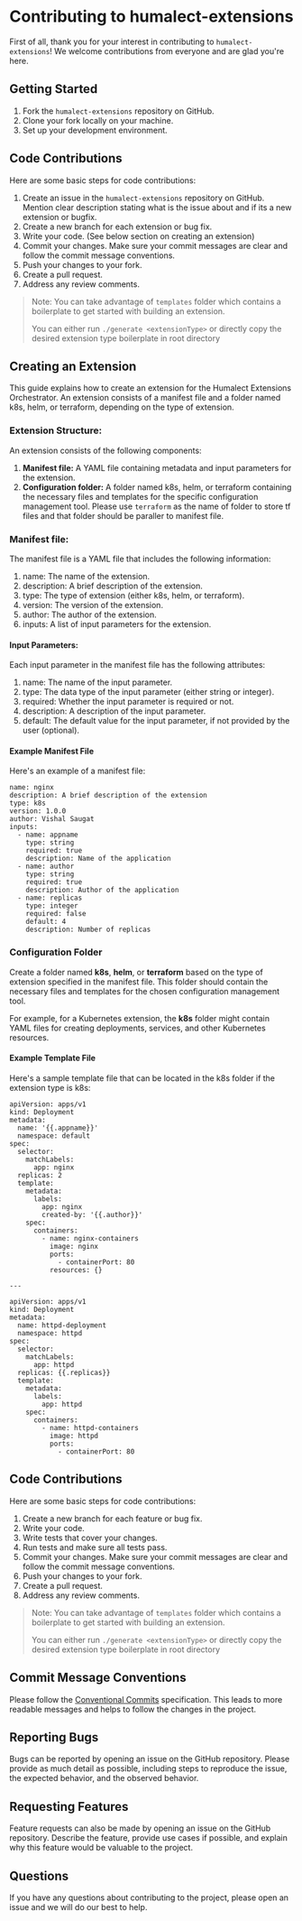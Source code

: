 # Contributing to humalect-extensions

First of all, thank you for your interest in contributing to `humalect-extensions`! We welcome contributions from everyone and are glad you're here.

## Getting Started

1. Fork the `humalect-extensions` repository on GitHub.
2. Clone your fork locally on your machine.
3. Set up your development environment.

## Code Contributions

Here are some basic steps for code contributions:

1. Create an issue in the  `humalect-extensions` repository on GitHub. Mention clear description stating what is the issue about and if its a new extension or bugfix.
2. Create a new branch for each extension or bug fix.
3. Write your code. (See below section on creating an extension)
4. Commit your changes. Make sure your commit messages are clear and follow the commit message conventions.
5. Push your changes to your fork.
6. Create a pull request.
7. Address any review comments.

> Note: You can take advantage of `templates` folder which contains a boilerplate to get started with building an extension.
>
> You can either run ```./generate <extensionType>``` or directly copy the desired extension type boilerplate in root directory

## Creating an Extension

This guide explains how to create an extension for the Humalect Extensions Orchestrator. An extension consists of a manifest file and a folder named k8s, helm, or terraform, depending on the type of extension.

### **Extension Structure:**

An extension consists of the following components:

1. **Manifest file:** A YAML file containing metadata and input parameters for the extension.
2. **Configuration folder:** A folder named k8s, helm, or terraform containing the necessary files and templates for the specific configuration management tool. Please use `terraform` as the name of folder to store tf files and that folder should be paraller to manifest file.

### **Manifest file:**

The manifest file is a YAML file that includes the following information:

1. name: The name of the extension.
2. description: A brief description of the extension.
3. type: The type of extension (either k8s, helm, or terraform).
4. version: The version of the extension.
5. author: The author of the extension.
6. inputs: A list of input parameters for the extension.

#### **Input Parameters:**

Each input parameter in the manifest file has the following attributes:

1. name: The name of the input parameter.
2. type: The data type of the input parameter (either string or integer).
3. required: Whether the input parameter is required or not.
4. description: A description of the input parameter.
5. default: The default value for the input parameter, if not provided by the user (optional).

#### **Example Manifest File**

Here's an example of a manifest file:

```
name: nginx
description: A brief description of the extension
type: k8s
version: 1.0.0
author: Vishal Saugat
inputs:
  - name: appname
    type: string
    required: true
    description: Name of the application
  - name: author
    type: string
    required: true
    description: Author of the application
  - name: replicas
    type: integer
    required: false
    default: 4
    description: Number of replicas
```

### **Configuration Folder**

Create a folder named **k8s**, **helm**, or **terraform** based on the type of extension specified in the manifest file. This folder should contain the necessary files and templates for the chosen configuration management tool.

For example, for a Kubernetes extension, the **k8s** folder might contain YAML files for creating deployments, services, and other Kubernetes resources.

#### **Example Template File**

Here's a sample template file that can be located in the k8s folder if the extension type is k8s:

```
apiVersion: apps/v1
kind: Deployment
metadata:
  name: '{{.appname}}'
  namespace: default
spec:
  selector:
    matchLabels:
      app: nginx
  replicas: 2
  template:
    metadata:
      labels:
        app: nginx
        created-by: '{{.author}}'
    spec:
      containers:
        - name: nginx-containers
          image: nginx
          ports:
            - containerPort: 80
          resources: {}

---

apiVersion: apps/v1
kind: Deployment
metadata:
  name: httpd-deployment
  namespace: httpd
spec:
  selector:
    matchLabels:
      app: httpd
  replicas: {{.replicas}}
  template:
    metadata:
      labels:
        app: httpd
    spec:
      containers:
        - name: httpd-containers
          image: httpd
          ports:
            - containerPort: 80

```


## Code Contributions

Here are some basic steps for code contributions:

1. Create a new branch for each feature or bug fix.
2. Write your code.
3. Write tests that cover your changes.
4. Run tests and make sure all tests pass.
5. Commit your changes. Make sure your commit messages are clear and follow the commit message conventions.
6. Push your changes to your fork.
7. Create a pull request.
8. Address any review comments.

> Note: You can take advantage of `templates` folder which contains a boilerplate to get started with building an extension.
>
> You can either run ```./generate <extensionType>``` or directly copy the desired extension type boilerplate in root directory

## Commit Message Conventions

Please follow the [Conventional Commits](https://www.conventionalcommits.org/) specification. This leads to more readable messages and helps to follow the changes in the project.

## Reporting Bugs

Bugs can be reported by opening an issue on the GitHub repository. Please provide as much detail as possible, including steps to reproduce the issue, the expected behavior, and the observed behavior.

## Requesting Features

Feature requests can also be made by opening an issue on the GitHub repository. Describe the feature, provide use cases if possible, and explain why this feature would be valuable to the project.

## Questions

If you have any questions about contributing to the project, please open an issue and we will do our best to help.
